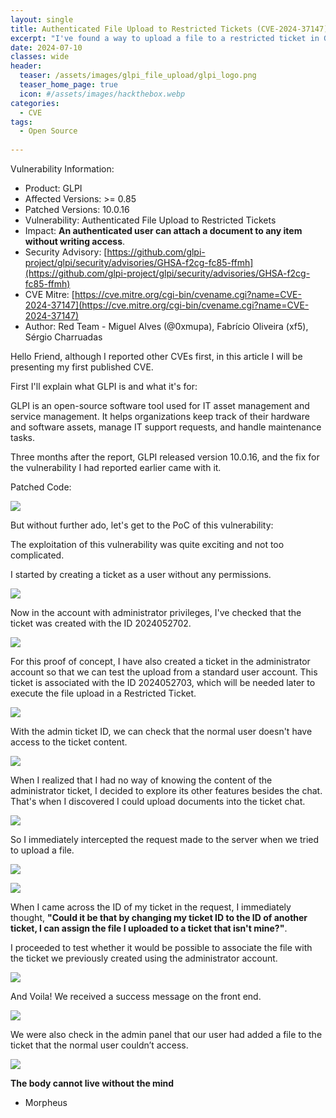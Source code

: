 ```yaml
---
layout: single
title: Authenticated File Upload to Restricted Tickets (CVE-2024-37147)
excerpt: "I've found a way to upload a file to a restricted ticket in GLPI."
date: 2024-07-10
classes: wide
header:
  teaser: /assets/images/glpi_file_upload/glpi_logo.png
  teaser_home_page: true
  icon: #/assets/images/hackthebox.webp
categories:
  - CVE
tags:
  - Open Source
  
---
```

Vulnerability Information:
- Product: GLPI
- Affected Versions: >= 0.85
- Patched Versions: 10.0.16
- Vulnerability: Authenticated File Upload to Restricted Tickets
- Impact: <strong>An authenticated user can attach a document to any item without writing access</strong>.
- Security Advisory: [https://github.com/glpi-project/glpi/security/advisories/GHSA-f2cg-fc85-ffmh](https://github.com/glpi-project/glpi/security/advisories/GHSA-f2cg-fc85-ffmh)
- CVE Mitre: [https://cve.mitre.org/cgi-bin/cvename.cgi?name=CVE-2024-37147](https://cve.mitre.org/cgi-bin/cvename.cgi?name=CVE-2024-37147)
- Author: Red Team - Miguel Alves (@0xmupa), Fabrício Oliveira (xf5), Sérgio Charruadas

Hello Friend, although I reported other CVEs first, in this article I will be presenting my first published CVE.

First I'll explain what GLPI is and what it's for:

GLPI is an open-source software tool used for IT asset management and service management. It helps organizations keep track of their hardware and software assets, manage IT support requests, and handle maintenance tasks.

Three months after the report, GLPI released version 10.0.16, and the fix for the vulnerability I had reported earlier came with it.

Patched Code:

![](/assets/images/glpi_file_upload/patch_code.png)


But without further ado, let's get to the PoC of this vulnerability:

The exploitation of this vulnerability was quite exciting and not too complicated.

I started by creating a ticket as a user without any permissions.

![](/assets/images/glpi_file_upload/image2.png)

Now in the account with administrator privileges, I've checked that the ticket was created with the ID 2024052702.

![](/assets/images/glpi_file_upload/image3.png)

For this proof of concept, I have also created a ticket in the administrator account so that we can test the upload from a standard user account. This ticket is associated with the ID 2024052703, which will be needed later to execute the file upload in a Restricted Ticket.

![](/assets/images/glpi_file_upload/image5.png)

With the admin ticket ID, we can check that the normal user doesn't have access to the ticket content.

![](/assets/images/glpi_file_upload/image6.png)

When I realized that I had no way of knowing the content of the administrator ticket, I decided to explore its other features besides the chat. That's when I discovered I could upload documents into the ticket chat.

![](/assets/images/glpi_file_upload/image7.png)

So I immediately intercepted the request made to the server when we tried to upload a file.

![](/assets/images/glpi_file_upload/image8.png)

![](/assets/images/glpi_file_upload/image9.png)

When I came across the ID of my ticket in the request, I immediately thought, <strong>"Could it be that by changing my ticket ID to the ID of another ticket, I can assign the file I uploaded to a ticket that isn't mine?"</strong>.

I proceeded to test whether it would be possible to associate the file with the ticket we previously created using the administrator account.

![](/assets/images/glpi_file_upload/image10.png)

And Voila! We received a success message on the front end.

![](/assets/images/glpi_file_upload/image11.png)

We were also check in the admin panel that our user had added a file to the ticket that the normal user couldn’t access.

![](/assets/images/glpi_file_upload/image12.png)


<strong>The body cannot live without the mind</strong>

- Morpheus

